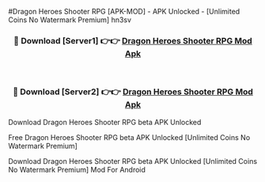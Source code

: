 #Dragon Heroes Shooter RPG [APK-MOD] - APK Unlocked - [Unlimited Coins No Watermark Premium] hn3sv



<div align="center">

<h3>🔴 Download [Server1] 👉👉 <a href="https://momento.my/?title=Dragon_Heroes_Shooter_RPG">Dragon Heroes Shooter RPG Mod Apk</a></h3><br>

<h3>🔴 Download [Server2] 👉👉 <a href="https://momento.my/?title=Dragon_Heroes_Shooter_RPG">Dragon Heroes Shooter RPG Mod Apk</a></h3>
</div>



Download Dragon Heroes Shooter RPG beta APK Unlocked

Free Dragon Heroes Shooter RPG beta APK Unlocked [Unlimited Coins No Watermark Premium]

Download Dragon Heroes Shooter RPG beta APK Unlocked [Unlimited Coins No Watermark Premium] Mod For Android
